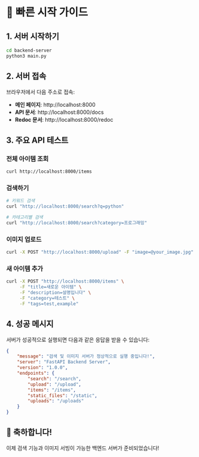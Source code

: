 # 🚀 빠른 시작 가이드

## 1. 서버 시작하기

```bash
cd backend-server
python3 main.py
```

## 2. 서버 접속

브라우저에서 다음 주소로 접속:

- **메인 페이지**: http://localhost:8000
- **API 문서**: http://localhost:8000/docs
- **Redoc 문서**: http://localhost:8000/redoc

## 3. 주요 API 테스트

### 전체 아이템 조회
```bash
curl http://localhost:8000/items
```

### 검색하기
```bash
# 키워드 검색
curl "http://localhost:8000/search?q=python"

# 카테고리별 검색
curl "http://localhost:8000/search?category=프로그래밍"
```

### 이미지 업로드
```bash
curl -X POST "http://localhost:8000/upload" -F "image=@your_image.jpg"
```

### 새 아이템 추가
```bash
curl -X POST "http://localhost:8000/items" \
     -F "title=새로운 아이템" \
     -F "description=설명입니다" \
     -F "category=테스트" \
     -F "tags=test,example"
```

## 4. 성공 메시지

서버가 성공적으로 실행되면 다음과 같은 응답을 받을 수 있습니다:

```json
{
    "message": "검색 및 이미지 서버가 정상적으로 실행 중입니다!",
    "server": "FastAPI Backend Server",
    "version": "1.0.0",
    "endpoints": {
        "search": "/search",
        "upload": "/upload", 
        "items": "/items",
        "static_files": "/static",
        "uploads": "/uploads"
    }
}
```

## 🎉 축하합니다!

이제 검색 기능과 이미지 서빙이 가능한 백엔드 서버가 준비되었습니다!